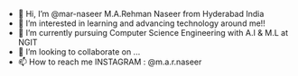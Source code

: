 - 👋 Hi, I’m @mar-naseer M.A.Rehman Naseer from Hyderabad India
- 👀 I’m interested in learning and advancing technology around me!!
- 🌱 I’m currently pursuing Computer Science Engineering with A.I & M.L at NGIT 
- 💞️ I’m looking to collaborate on ...
- 📫 How to reach me INSTAGRAM : @m.a.r.naseer

<!---
mar-naseer/mar-naseer is a ✨ special ✨ repository because its `README.md` (this file) appears on your GitHub profile.
You can click the Preview link to take a look at your changes.
--->
